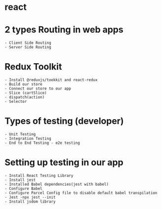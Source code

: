 # react


# 2 types Routing in web apps
    - Client Side Routing
    - Server Side Routing

# Redux Toolkit
    - Install @reduxjs/tookkit and react-redux
    - Build our store 
    - Connect our store to our app
    - Slice (cartSlice)
    - dispatch(action)
    - Selector

# Types of testing (developer)
    - Unit Testing
    - Integration Testing
    - End to End Testing - e2e testing

         

# Setting up testing in our app
    - Install React Testing Library
    - Install jest
    - Installed Babel dependencies(jest with babel)
    - Configure Babel
    - Configure Parcel Config file to disable default babel transpilation 
    - Jest -npx jest --init
    - Install jsdom library

